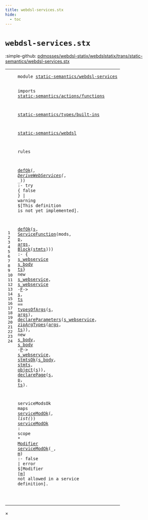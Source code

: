 ```yaml
---
title: webdsl-services.stx
hide:
  - toc
---
```


# `webdsl-services.stx`

:simple-github: [pdmosses/webdsl-statix/webdslstatix/trans/static-semantics/webdsl-services.stx]

[pdmosses/webdsl-statix/webdslstatix/trans/static-semantics/webdsl-services.stx]: https://github.com/pdmosses/webdsl-statix/blob/master/webdslstatix/trans/static-semantics/webdsl-services.stx "The source file on GitHub"

<div class="stx"><table class="highlighttable"><tbody><tr><td class="linenos"><div class="linenodiv"><pre><span></span>1
2
3
4
5
6
7
8
9
10
11
12
13
14
15
16
17
18
19
20
21
22
23
24
</pre></div></td>
<td class="code"><pre><code><span class="keyword">module</span> <a href="../webdsl.stx/#static-semantics/webdsl-services_22_3" id="static-semantics/webdsl-services_1_8" title="Referenced at ../webdsl.stx line 22"><span class="token sort_Id">static-semantics/webdsl-services</span></a>

<span class="keyword">imports</span>
  <a href="../actions/functions.stx/#static-semantics/actions/functions_1_8" id="static-semantics/actions/functions_4_3" title="Defined at ../actions/functions.stx line 1"><span class="token sort_Id">static-semantics/actions/functions</span></a>

  <a href="../types/built-ins.stx/#static-semantics/types/built-ins_1_8" id="static-semantics/types/built-ins_6_3" title="Defined at ../types/built-ins.stx line 1"><span class="token sort_Id">static-semantics/types/built-ins</span></a>

  <a href="../webdsl.stx/#static-semantics/webdsl_1_8" id="static-semantics/webdsl_8_3" title="Defined at ../webdsl.stx line 1"><span class="token sort_Id">static-semantics/webdsl</span></a>

<span class="keyword">rules</span>

  <a href="../webdsl.stx/#defOk_356_3" id="defOk_12_3" title="Defined at ../webdsl.stx line 356"><span class="token sort_Id">defOk</span></a><span class="operator">(_,</span> <span class="cons_Op"><a href="../../../src-gen/statix/signatures/WebDSL-Service-sig.stx/#DeriveWebServices_24_5" id="DeriveWebServices_12_12" title="Defined at ../../../src-gen/statix/signatures/WebDSL-Service-sig.stx line 24"><span class="token sort_Id">DeriveWebServices</span></a>(_, _)</span><span class="operator">)</span> <span class="operator">:-</span> <span class="keyword">try</span> <span class="operator">{</span> <span class="keyword">false</span> <span class="operator">}</span> <span class="operator">|</span> <span class="token sort_Id">warning</span> <span class="operator">$[</span><span class="cons_Text">This definition is not yet implemented</span><span class="operator">].</span>

  <a href="../webdsl.stx/#defOk_356_3" id="defOk_14_3" title="Defined at ../webdsl.stx line 356"><span class="token sort_Id">defOk</span></a><span class="operator">(</span><span class="cons_Var"><a href="#s_15_41" id="s_14_9" title="Referenced at line 15, 16, 19, 20"><span class="token sort_Id">s</span></a></span><span class="operator">,</span> <span class="cons_Op"><a href="../../../src-gen/statix/signatures/WebDSL-Service-sig.stx/#ServiceFunction_23_5" id="ServiceFunction_14_12" title="Defined at ../../../src-gen/statix/signatures/WebDSL-Service-sig.stx line 23"><span class="token sort_Id">ServiceFunction</span></a><span class="operator">(</span><span class="cons_Var"><span id="mods_14_28" title="Not referenced"><span class="token sort_Id">mods</span></span></span><span class="operator">,</span> <span class="cons_Var"><a href="#p_20_20" id="p_14_34" title="Referenced at line 20"><span class="token sort_Id">p</span></a></span><span class="operator">,</span> <span class="cons_Var"><a href="#args_16_26" id="args_14_37" title="Referenced at line 16, 17"><span class="token sort_Id">args</span></a></span><span class="operator">,</span> <span class="cons_Op"><a href="../../../src-gen/statix/signatures/WebDSL-Action-sig.stx/#Block_81_5" id="Block_14_43" title="Defined at ../../../src-gen/statix/signatures/WebDSL-Action-sig.stx line 81"><span class="token sort_Id">Block</span></a><span class="operator">(</span><span class="cons_Var"><a href="#stmts_19_21" id="stmts_14_49" title="Referenced at line 19"><span class="token sort_Id">stmts</span></a></span>)</span>)</span><span class="operator">)</span> <span class="operator">:-</span> <span class="operator">{</span> <span class="cons_Var"><a href="#s_webservice_15_9" id="s_webservice_14_63" title="Referenced at line 15, 17, 18"><span class="token sort_Id">s_webservice</span></a></span> <span class="cons_Var"><a href="#s_body_18_9" id="s_body_14_76" title="Referenced at line 18, 19"><span class="token sort_Id">s_body</span></a></span> <span class="cons_Var"><a href="#ts_16_5" id="ts_14_83" title="Referenced at line 16, 17, 20"><span class="token sort_Id">ts</span></a></span><span class="operator">}</span>
    <span class="keyword">new</span> <span class="cons_Var"><a href="#s_webservice_14_63" id="s_webservice_15_9" title="Defined at line 14"><span class="token sort_Id">s_webservice</span></a></span><span class="operator">,</span> <span class="cons_Var"><a href="#s_webservice_14_63" id="s_webservice_15_23" title="Defined at line 14"><span class="token sort_Id">s_webservice</span></a></span> <span class="operator">-</span><span class="cons_Label"><a href="../webdsl.stx/#F_46_7" id="F_15_37" title="Defined at ../webdsl.stx line 46"><span class="token sort_Id">F</span></a></span><span class="operator">-&gt;</span> <span class="cons_Var"><a href="#s_14_9" id="s_15_41" title="Defined at line 14"><span class="token sort_Id">s</span></a></span><span class="operator">,</span>
    <span class="cons_Var"><a href="#ts_14_83" id="ts_16_5" title="Defined at line 14"><span class="token sort_Id">ts</span></a></span> <span class="operator">==</span> <a href="../actions/functions.stx/#typesOfArgs_138_3" id="typesOfArgs_16_11" title="Defined at ../actions/functions.stx line 138"><span class="token sort_Id">typesOfArgs</span></a><span class="operator">(</span><span class="cons_Var"><a href="#s_14_9" id="s_16_23" title="Defined at line 14"><span class="token sort_Id">s</span></a></span><span class="operator">,</span> <span class="cons_Var"><a href="#args_14_37" id="args_16_26" title="Defined at line 14"><span class="token sort_Id">args</span></a></span><span class="operator">),</span>
    <a href="../webdsl.stx/#declareParameters_332_3" id="declareParameters_17_5" title="Defined at ../webdsl.stx line 332"><span class="token sort_Id">declareParameters</span></a><span class="operator">(</span><span class="cons_Var"><a href="#s_webservice_14_63" id="s_webservice_17_23" title="Defined at line 14"><span class="token sort_Id">s_webservice</span></a></span><span class="operator">,</span> <a href="../actions/functions.stx/#zipArgTypes_145_3" id="zipArgTypes_17_37" title="Defined at ../actions/functions.stx line 145"><span class="token sort_Id">zipArgTypes</span></a><span class="operator">(</span><span class="cons_Var"><a href="#args_14_37" id="args_17_49" title="Defined at line 14"><span class="token sort_Id">args</span></a></span><span class="operator">,</span> <span class="cons_Var"><a href="#ts_14_83" id="ts_17_55" title="Defined at line 14"><span class="token sort_Id">ts</span></a></span><span class="operator">)),</span>
    <span class="keyword">new</span> <span class="cons_Var"><a href="#s_body_14_76" id="s_body_18_9" title="Defined at line 14"><span class="token sort_Id">s_body</span></a></span><span class="operator">,</span> <span class="cons_Var"><a href="#s_body_14_76" id="s_body_18_17" title="Defined at line 14"><span class="token sort_Id">s_body</span></a></span> <span class="operator">-</span><span class="cons_Label"><a href="../webdsl.stx/#P_45_7" id="P_18_25" title="Defined at ../webdsl.stx line 45"><span class="token sort_Id">P</span></a></span><span class="operator">-&gt;</span> <span class="cons_Var"><a href="#s_webservice_14_63" id="s_webservice_18_29" title="Defined at line 14"><span class="token sort_Id">s_webservice</span></a></span><span class="operator">,</span>
    <a href="../webdsl.stx/#stmtsOk_363_3" id="stmtsOk_19_5" title="Defined at ../webdsl.stx line 363"><span class="token sort_Id">stmtsOk</span></a><span class="operator">(</span><span class="cons_Var"><a href="#s_body_14_76" id="s_body_19_13" title="Defined at line 14"><span class="token sort_Id">s_body</span></a></span><span class="operator">,</span> <span class="cons_Var"><a href="#stmts_14_49" id="stmts_19_21" title="Defined at line 14"><span class="token sort_Id">stmts</span></a></span><span class="operator">,</span> <a href="../types/built-ins.stx/#object_84_3" id="object_19_28" title="Defined at ../types/built-ins.stx line 84"><span class="token sort_Id">object</span></a><span class="operator">(</span><span class="cons_Var"><a href="#s_14_9" id="s_19_35" title="Defined at line 14"><span class="token sort_Id">s</span></a></span><span class="operator">)),</span>
    <a href="../webdsl.stx/#declarePage_163_3" id="declarePage_20_5" title="Defined at ../webdsl.stx line 163"><span class="token sort_Id">declarePage</span></a><span class="operator">(</span><span class="cons_Var"><a href="#s_14_9" id="s_20_17" title="Defined at line 14"><span class="token sort_Id">s</span></a></span><span class="operator">,</span> <span class="cons_Var"><a href="#p_14_34" id="p_20_20" title="Defined at line 14"><span class="token sort_Id">p</span></a></span><span class="operator">,</span> <span class="cons_Var"><a href="#ts_14_83" id="ts_20_23" title="Defined at line 14"><span class="token sort_Id">ts</span></a></span><span class="operator">).</span>

  <span id="serviceModsOk_22_3" title="Not referenced"><span class="token sort_Id">serviceModsOk</span></span> <span class="keyword">maps</span> <a href="#serviceModOk_23_3" id="serviceModOk_22_22" title="Defined at line 23"><span class="token sort_Id">serviceModOk</span></a><span class="operator">(*,</span> <span class="keyword">list</span><span class="operator">(*))</span>
  <a href="#serviceModOk_22_22" id="serviceModOk_23_3" title="Referenced at line 22, 24"><span class="token sort_Id">serviceModOk</span></a> <span class="operator">:</span> <span class="cons_ScopeSort">scope</span> <span class="operator">*</span> <span class="cons_SimpleSort"><a href="../../../src-gen/statix/signatures/WebDSL-UI-sig.stx/#Modifier_14_5" id="Modifier_23_26" title="Defined at ../../../src-gen/statix/signatures/WebDSL-UI-sig.stx line 14"><span class="token sort_Id">Modifier</span></a></span>
  <a href="#serviceModOk_23_3" id="serviceModOk_24_3" title="Defined at line 23"><span class="token sort_Id">serviceModOk</span></a><span class="operator">(_,</span> <span class="cons_Var"><a href="#m_24_51" id="m_24_19" title="Referenced at line 24"><span class="token sort_Id">m</span></a></span><span class="operator">)</span> <span class="operator">:-</span> <span class="keyword">false</span> <span class="operator">|</span> <span class="keyword">error</span> <span class="operator">$[</span><span class="cons_Text">Modifier </span><span class="operator">[</span><span class="cons_Var"><a href="#m_24_19" id="m_24_51" title="Defined at line 24"><span class="token sort_Id">m</span></a></span><span class="operator">]</span><span class="cons_Text"> not allowed in a service definition</span><span class="operator">].</span>

</code></pre></td></tr></tbody></table></div>

<div id="modal">
  <div id="modal-content">
    <span id="modal-close">&times;</span>
    <h2 id="modal-h2"></h2>
    <p  id="modal-p"></p>
    <ul id="modal-ul"></ul>
  </div>
</div>
